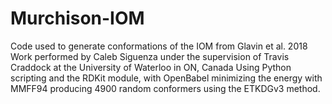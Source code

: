# Murchison-IOM
Code used to generate conformations of the IOM from Glavin et al. 2018
Work performed by Caleb Siguenza under the supervision of Travis Craddock at the University of Waterloo in ON, Canada
Using Python scripting and the RDKit module, with OpenBabel minimizing the energy with MMFF94 producing 4900 random conformers using the ETKDGv3 method.
